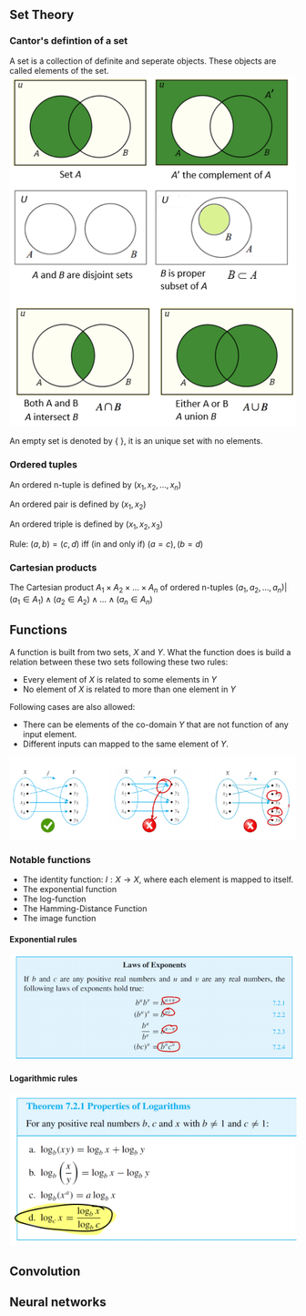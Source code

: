 ## Set Theory

### Cantor's defintion of a set

A set is a collection of definite and seperate objects. These objects are called elements of the set. 
![](14_04_2021_19.53.png)  

An empty set is denoted by { }, it is an unique set with no elements.

### Ordered tuples

An ordered n-tuple is defined by $(x_1,x_2,...,x_n)$

An ordered pair is defined by $(x_1,x_2)$

An ordered triple is defined by $(x_1,x_2,x_3)$

Rule: $(a,b) = (c,d)$ iff (in and only if) $(a=c), (b = d)$

### Cartesian products

The Cartesian product $A_1 \times A_2 \times ... \times A_n$ of ordered n-tuples ${(a_1,a_2,...,a_n) | (a_1\in A_1) \wedge (a_2\in A_2) \wedge ... \wedge (a_n\in A_n)}$

## Functions

A function is built from two sets, $X$ and $Y$. What the function does is build a relation between these two sets following these two rules: 

- Every element of $X$ is related to some elements in $Y$
- No element of $X$ is related to more than one element in $Y$

Following cases are also allowed:

- There can be elements of the co-domain $Y$ that are not function of any input element.
- Different inputs can mapped to the same element of $Y$.

![](14_04_2021_20.39.png)  

### Notable functions

- The identity function: $I: X \rightarrow X$, where each element is mapped to itself.
- The exponential function
- The log-function
- The Hamming-Distance Function
- The image function

#### Exponential rules

![](14_04_2021_20.56.png)  

#### Logarithmic rules

![](14_04_2021_20.55.png)

## Convolution

## Neural networks